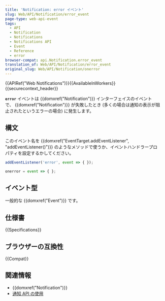 ```yaml
---
title: 'Notification: error イベント'
slug: Web/API/Notification/error_event
page-type: web-api-event
tags:
  - API
  - Notification
  - Notifications
  - Notifications API
  - Event
  - Reference
  - error
browser-compat: api.Notification.error_event
translation_of: Web/API/Notification/error_event
original_slug: Web/API/Notification/onerror
---
```

{{APIRef("Web Notifications")}}{{AvailableInWorkers}}{{securecontext_header}}

**`error`** イベントは {{domxref("Notification")}} インターフェイスのイベントで、 {{domxref("Notification")}} が失敗したとき (多くの場合は通知の表示が阻止されたというエラーの場合) に発生します。

## 構文

このイベント名を {{domxref("EventTarget.addEventListener", "addEventListener()")}} のようなメソッドで使うか、イベントハンドラープロパティを設定するかしてください。

```js
addEventListener('error', event => { });

onerror = event => { };
```

## イベント型

一般的な {{domxref("Event")}} です。

## 仕様書

{{Specifications}}

## ブラウザーの互換性

{{Compat}}

## 関連情報

- {{domxref("Notification")}}
- [通知 API の使用](/ja/docs/Web/API/Notifications_API/Using_the_Notifications_API)
